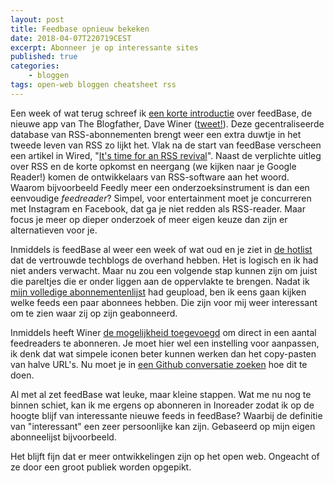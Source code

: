 ```yaml
---
layout: post
title: Feedbase opnieuw bekeken
date: 2018-04-07T220719CEST
excerpt: Abonneer je op interessante sites 
published: true
categories: 
    - bloggen
tags: open-web bloggen cheatsheet rss
---
```


Een week of wat terug schreef ik [een korte introductie](/feedbase/) over feedBase, de nieuwe app van The Blogfather, Dave Winer ([tweet!](https://twitter.com/davewiner/status/979128364526170112)). Deze gecentraliseerde database van RSS-abonnementen brengt weer een extra duwtje in het tweede leven van RSS zo lijkt het. Vlak na de start van feedBase verscheen een artikel in Wired, "[It's time for an RSS revival](https://www.wired.com/story/rss-readers-feedly-inoreader-old-reader/)". Naast de verplichte uitleg over RSS en de korte opkomst en neergang (we kijken naar je Google Reader!) komen de ontwikkelaars van RSS-software aan het woord. Waarom bijvoorbeeld Feedly meer een onderzoeksinstrument is dan een eenvoudige *feedreader*? Simpel, voor entertainment moet je concurreren met Instagram en Facebook, dat ga je niet redden als RSS-reader. Maar focus je meer op dieper onderzoek of meer eigen keuze dan zijn er alternatieven voor je. 

Inmiddels is feedBase al weer een week of wat oud en je ziet in [de hotlist](http://feedbase.io/) dat de vertrouwde techblogs de overhand hebben. Het is logisch en ik had niet anders verwacht. Maar nu zou een volgende stap kunnen zijn om juist die pareltjes die er onder liggen aan de oppervlakte te brengen. Nadat ik [mijn volledige abonnementenlijst](http://feedbase.io/?username=frankmeeuwsen) had geupload, ben ik eens gaan kijken welke feeds een paar abonnees hebben. Die zijn voor mij weer interessant om te zien waar zij op zijn geabonneerd. 

Inmiddels heeft Winer [de mogelijkheid toegevoegd](https://github.com/scripting/feedBase/issues/31#issuecomment-379474687) om direct in een aantal feedreaders te abonneren. Je moet hier wel een instelling voor aanpassen, ik denk dat wat simpele iconen beter kunnen werken dan het copy-pasten van halve URL's. Nu moet je in [een Github conversatie zoeken](https://github.com/scripting/feedBase/issues/31#issuecomment-379474687) hoe dit te doen.

Al met al zet feedBase wat leuke, maar kleine stappen. Wat me nu nog te binnen schiet, kan ik me ergens op abonneren in Inoreader zodat ik op de hoogte blijf van interessante nieuwe feeds in feedBase? Waarbij de definitie van "interessant" een zeer persoonlijke kan zijn. Gebaseerd op mijn eigen abonneelijst bijvoorbeeld. 

Het blijft fijn dat er meer ontwikkelingen zijn op het open web. Ongeacht of ze door een groot publiek worden opgepikt. 